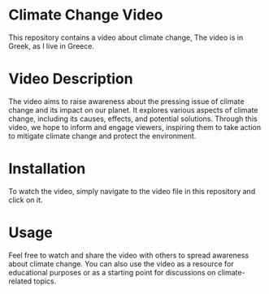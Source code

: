 # Climate Change Video
This repository contains a video about climate change, The video is in Greek, as I live in Greece.

# Video Description
The video aims to raise awareness about the pressing issue of climate change and its impact on our planet. It explores various aspects of climate change, including its causes, effects, and potential solutions. Through this video, we hope to inform and engage viewers, inspiring them to take action to mitigate climate change and protect the environment.

# Installation
To watch the video, simply navigate to the video file in this repository and click on it.

# Usage
Feel free to watch and share the video with others to spread awareness about climate change. You can also use the video as a resource for educational purposes or as a starting point for discussions on climate-related topics.
